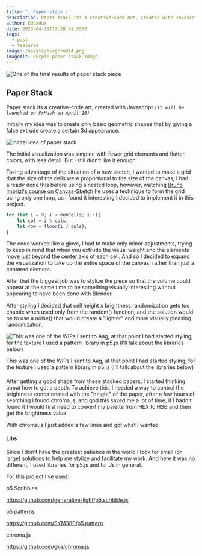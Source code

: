 ```yaml
---
title: "| Paper stack |"
description: Paper stack its a creative-code art, created with Javascript.
author: Eduxdux
date: 2023-04-11T17:28:51.557Z
tags:
  - post
  - featured
image: /assets/blog/rnd14.png
imageAlt: Purple paper stack image
---
```

<!--StartFragment-->

![One of the final results of paper stack piece](/assets/blog/rnd14.png "One of the final results of paper stack piece")

## Paper Stack

Paper stack its a creative-code art, created with Javascript.*`(It will be launched on FxHash on April 16)`*

Initially my idea was to create only basic geometric shapes that by giving a false extrude create a certain 3d appearance.

![initital idea of paper stack](https://www.notion.so/image/https%3A%2F%2Fs3.us-west-2.amazonaws.com%2Fsecure.notion-static.com%2F76abbf2d-313d-4178-9f33-553ec023a916%2Fowip1.jpg%3FX-Amz-Algorithm%3DAWS4-HMAC-SHA256%26X-Amz-Content-Sha256%3DUNSIGNED-PAYLOAD%26X-Amz-Credential%3DAKIAT73L2G45EIPT3X45%252F20220325%252Fus-west-2%252Fs3%252Faws4_request%26X-Amz-Date%3D20220325T182049Z%26X-Amz-Expires%3D86400%26X-Amz-Signature%3D0e398baa628508362a71fbd32775f4adf1d554636c6c0c37a90d15bd7ec4f838%26X-Amz-SignedHeaders%3Dhost%26x-id%3DGetObject?table=block&id=0055a448-dad5-4784-99dc-c5da7ac47920&cache=v2)

The initial visualization was simpler, with fewer grid elements and flatter colors, with less detail. But I still didn't like it enough.

Taking advantage of the situation of a new sketch, I wanted to make a grid that the size of the cells were proportional to the size of the canvas, I had already done this before using a nested loop, however, watching [Bruno Imbrizi's course on Canvas-Sketch](https://www.domestika.org/pt/courses/2729-programacao-criativa-produza-pecas-visuais-com-javascript) he uses a technique to form the grid using only one loop, as I found it interesting I decided to implement it in this project.

```javascript
for (let i = 0; i < numCells; i++){
    let col = i % cols;
    let row = floor(i / cols);
}
```

The code worked like a glove, I had to make only minor adjustments, trying to keep in mind that when you extrude the visual weight and the elements move just beyond the center axis of each cell. And so I decided to expand the visualization to take up the entire space of the canvas, rather than just a centered element.

After that the biggest job was to stylize the piece so that the volume could appear at the same time to be something visually interesting without appearing to have been done with Blender.

After styling I decided that cell height x brightness randomization gets too chaotic when used only from the random() function, and the solution would be to use a noise() that would create a "lighter" and more visually pleasing randomization.

![This was one of the WIPs I sent to Aag, at that point I had started styling, for the texture I used a pattern library in p5.js (I'll talk about the libraries below)](https://www.notion.so/image/https%3A%2F%2Fs3.us-west-2.amazonaws.com%2Fsecure.notion-static.com%2F46ef78de-7bf4-4b8a-93bf-1d13eaf626e7%2Fphoto_2022-03-07_20-06-32.jpg%3FX-Amz-Algorithm%3DAWS4-HMAC-SHA256%26X-Amz-Content-Sha256%3DUNSIGNED-PAYLOAD%26X-Amz-Credential%3DAKIAT73L2G45EIPT3X45%252F20220325%252Fus-west-2%252Fs3%252Faws4_request%26X-Amz-Date%3D20220325T182049Z%26X-Amz-Expires%3D86400%26X-Amz-Signature%3D664df22b1a01fcaefcbef3faa617f8f814758ecd5124a1ba811aec17ffec0a84%26X-Amz-SignedHeaders%3Dhost%26x-id%3DGetObject?table=block&id=3d21c162-a8b9-4951-aa8d-fa78025b50bc&cache=v2 "This was one of the WIPs I sent to Aag, at that point I had started styling, for the texture I used a pattern library in p5.js (I'll talk about the libraries below)")

This was one of the WIPs I sent to Aag, at that point I had started styling, for the texture I used a pattern library in p5.js (I'll talk about the libraries below)

#### [](https://eduxdux.xyz/paper-stack#8729491d241642bb985c4704db8f99ba "Libs")

After getting a good shape from these stacked papers, I started thinking about how to get a depth. To achieve this, I needed a way to control the brightness concatenated with the "height" of the paper, after a few hours of searching I found chroma.js, and god this saved me a lot of time, if I hadn't found it I would first need to convert my palette from HEX to HSB and then get the brightness value.

With chroma.js I just added a few lines and got what I wanted

#### Libs

Since I don't have the greatest patience in the world I look for small (or large) solutions to help me stylize and facilitate my work. And here it was no different, I used libraries for p5.js and for Js in general.

For this project I’ve used:

p5 Scribbles

<https://github.com/generative-light/p5.scribble.js>

p5 patterns

<https://github.com/SYM380/p5.pattern>

chroma.js

<https://github.com/gka/chroma.js>

<!--EndFragment-->